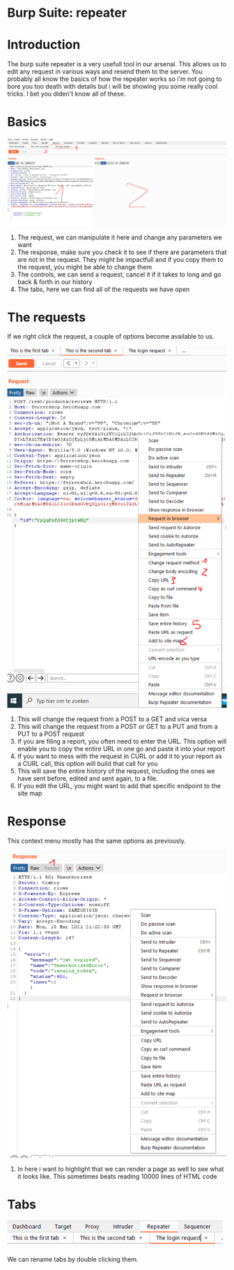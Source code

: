 # Burp Suite: repeater

# Introduction

The burp suite repeater is a very usefull tool in our arsenal. This allows us to edit any request in various ways and resend them to the server. You probably all know the basics of how the repeater works so i'm not going to bore you too death with details but i will be showing you some really cool tricks. I bet you diden't know all of these. 

# Basics

![Burp%20Suite%20repeater%20d4bf73cf9c3146b48b75b24e6d0b797a/Untitled.png](Burp%20Suite%20repeater%20d4bf73cf9c3146b48b75b24e6d0b797a/Untitled.png)

1. The request, we can manipulate it here and change any parameters we want
2. The response, make sure you check it to see if there are parameters that are not in the request. They might be impactfull and if you copy them to the request, you might be able to change them
3. The controls, we can send a request, cancel it if it takes to long and go back & forth in our history
4. The tabs, here we can find all of the requests we have open

# The requests

If we right click the request, a couple of options become available to us. 

![Burp%20Suite%20repeater%20d4bf73cf9c3146b48b75b24e6d0b797a/Untitled%201.png](Burp%20Suite%20repeater%20d4bf73cf9c3146b48b75b24e6d0b797a/Untitled%201.png)

1. This will change the request from a POST to a GET and vica versa
2. This will change the request from a POST or GET to a PUT and from a PUT to a POST request
3. If you are filing a report, you often need to enter the URL. This option will enable you to copy the entire URL in one go and paste it into your report
4. If you want to mess with the request in CURL or add it to your report as a CURL call, this option will build that call for you
5. This will save the entire history of the request, including the ones we have sent before, edited and sent again, to a file.
6. If you edit the URL, you might want to add that specific endpoint to the site map

# Response

This context menu mostly has the same options as previously.

![Burp%20Suite%20repeater%20d4bf73cf9c3146b48b75b24e6d0b797a/Untitled%202.png](Burp%20Suite%20repeater%20d4bf73cf9c3146b48b75b24e6d0b797a/Untitled%202.png)

1. In here i want to highlight that we can render a page as well to see what it looks like. This sometimes beats reading 10000 lines of HTML code

# Tabs

![Burp%20Suite%20repeater%20d4bf73cf9c3146b48b75b24e6d0b797a/Untitled%203.png](Burp%20Suite%20repeater%20d4bf73cf9c3146b48b75b24e6d0b797a/Untitled%203.png)

We can rename tabs by double clicking them.